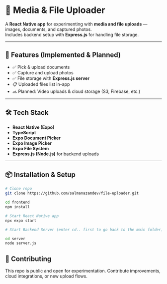 # 📂 Media & File Uploader

A **React Native app** for experimenting with **media and file uploads** — images, documents, and captured photos.  
Includes backend setup with **Express.js** for handling file storage.

---

## 🚀 Features (Implemented & Planned)

* ✅ Pick & upload documents
* ✅ Capture and upload photos
* ✅ File storage with **Express.js server**
* 📋 Uploaded files list in-app
* 🔜 Planned: Video uploads & cloud storage (S3, Firebase, etc.)

---

## 🛠️ Tech Stack

* **React Native (Expo)**
* **TypeScript**
* **Expo Document Picker**
* **Expo Image Picker**
* **Expo File System**
* **Express.js (Node.js)** for backend uploads

---

## 📦 Installation & Setup

```bash
# Clone repo
git clone https://github.com/salmanazamdev/file-uploader.git

cd frontend
npm install

# Start React Native app
npx expo start

```

```bash
# Start Backend Server (enter cd.. first to go back to the main folder)

cd server
node server.js

```

## 🤝 Contributing
This repo is public and open for experimentation.
Contribute improvements, cloud integrations, or new upload flows.